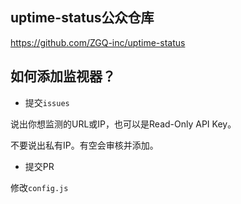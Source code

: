 ## uptime-status公众仓库

https://github.com/ZGQ-inc/uptime-status

## 如何添加监视器？

- 提交`issues`

说出你想监测的URL或IP，也可以是Read-Only API Key。

不要说出私有IP。有空会审核并添加。

- 提交PR

修改`config.js`
